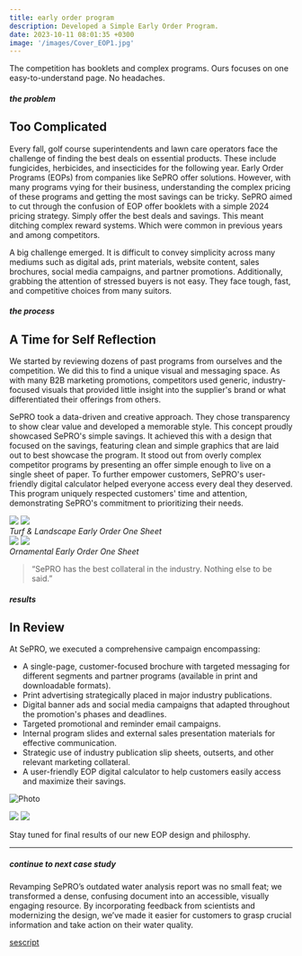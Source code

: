 ```yaml
---
title: early order program
description: Developed a Simple Early Order Program.
date: 2023-10-11 08:01:35 +0300
image: '/images/Cover_EOP1.jpg'
---
```


The competition has booklets and complex programs. Ours focuses on one easy-to-understand page. No headaches.


##### the problem
## Too Complicated

Every fall, golf course superintendents and lawn care operators face the challenge of finding the best deals on essential products. These include fungicides, herbicides, and insecticides for the following year. Early Order Programs (EOPs) from companies like SePRO offer solutions. However, with many programs vying for their business, understanding the complex pricing of these programs and getting the most savings can be tricky. SePRO aimed to cut through the confusion of EOP offer booklets with a simple 2024 pricing strategy. Simply offer the best deals and savings. This meant ditching complex reward systems. Which were common in previous years and among competitors. 

A big challenge emerged. It is difficult to convey simplicity across many mediums such as digital ads, print materials, website content, sales brochures, social media campaigns, and partner promotions. Additionally, grabbing the attention of stressed buyers is not easy. They face tough, fast, and competitive choices from many suitors.

##### the process
## A Time for Self Reflection
We started by reviewing dozens of past programs from ourselves and the competition. We did this to find a unique visual and messaging space. As with many B2B marketing promotions, competitors used generic, industry-focused visuals that provided little insight into the supplier's brand or what differentiated their offerings from others.

SePRO took a data-driven and creative approach. They chose transparency to show clear value and developed a memorable style. This concept proudly showcased SePRO's simple savings. It achieved this with a design that focused on the savings, featuring clean and simple graphics that are laid out to best showcase the program. It stood out from overly complex competitor programs by presenting an offer simple enough to live on a single sheet of paper. To further empower customers, SePRO's user-friendly digital calculator helped everyone access every deal they deserved. This program uniquely respected customers' time and attention, demonstrating SePRO's commitment to prioritizing their needs.

<div class="page__gallery__wrapper">
  <div class="page__gallery__images">
    <img src= /images/Pinnacle-Turf2024_Page_1.jpg loading="lazy">
    <img src= /images/Pinnacle-Turf2024_Page_2.jpg loading="lazy">
  </div>
  <em>Turf & Landscape Early Order One Sheet</em>
</div>

<div class="page__gallery__wrapper">
  <div class="page__gallery__images">
    <img src= /images/Pinnacle-Ornamental2024_Page_1.jpg loading="lazy">
    <img src= /images/Pinnacle-Ornamental2024_Page_2.jpg loading="lazy">
  </div>
  <em>Ornamental Early Order One Sheet</em>
</div>

> “SePRO has the best collateral in the industry. Nothing else to be said.”

##### results
## In Review
At SePRO, we executed a comprehensive campaign encompassing:
* A single-page, customer-focused brochure with targeted messaging for different segments and partner programs (available in print and downloadable formats).
* Print advertising strategically placed in major industry publications.
* Digital banner ads and social media campaigns that adapted throughout the promotion's phases and deadlines.
* Targeted promotional and reminder email campaigns.
* Internal program slides and external sales presentation materials for effective communication.
* Strategic use of industry publication slip sheets, outserts, and other relevant marketing collateral.
* A user-friendly EOP digital calculator to help customers easily access and maximize their savings.

![Photo](/images/GrowerTalk-EOP.png)
<div class="page__gallery__wrapper">
  <div class="page__gallery__images">
    <img src= /images/GCIEOPAds-02.png loading="lazy">
    <img src= /images/GCIEOPAds-04.png loading="lazy">
  </div>
</div>

Stay tuned for final results of our new EOP design and philosphy. 


---

##### continue to next case study
Revamping SePRO’s outdated water analysis report was no small feat; we transformed a dense, confusing document into an accessible, visually engaging resource. By incorporating feedback from scientists and modernizing the design, we’ve made it easier for customers to grasp crucial information and take action on their water quality.

<a href="https://keilub.com/projects/4-script/">sescript</a>
